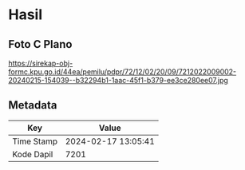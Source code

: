 # Hasil

## Foto C Plano

https://sirekap-obj-formc.kpu.go.id/44ea/pemilu/pdpr/72/12/02/20/09/7212022009002-20240215-154039--b32294b1-1aac-45f1-b379-ee3ce280ee07.jpg


## Metadata

| Key        | Value               |
| ---------- | ------------------- |
| Time Stamp | 2024-02-17 13:05:41 |
| Kode Dapil | 7201                |



